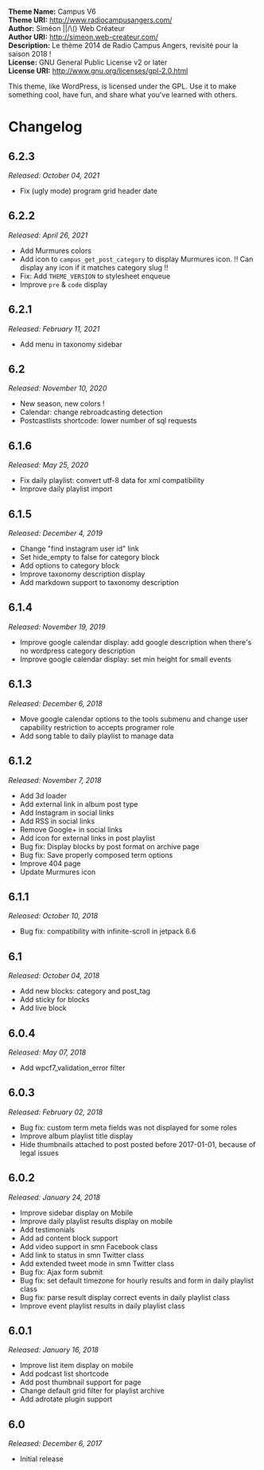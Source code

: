 **Theme Name:** Campus V6  
**Theme URI:** http://www.radiocampusangers.com/  
**Author:** Siméon ||/\\() Web Créateur  
**Author URI:** http://simeon.web-createur.com/  
**Description:** Le thème 2014 de Radio Campus Angers, revisité pour la saison 2018 !  
**License:** GNU General Public License v2 or later  
**License URI:** http://www.gnu.org/licenses/gpl-2.0.html

This theme, like WordPress, is licensed under the GPL.
Use it to make something cool, have fun, and share what you've learned with others.

# Changelog



## 6.2.3
*Released: October 04, 2021*
- Fix (ugly mode) program grid header date 

## 6.2.2
*Released: April 26, 2021*

- Add Murmures colors
- Add icon to `campus_get_post_category` to display Murmures icon. !! Can display any icon if it matches category slug !!
- Fix: Add `THEME_VERSION` to stylesheet enqueue
- Improve `pre` & `code` display

## 6.2.1
*Released: February 11, 2021*

- Add menu in taxonomy sidebar

## 6.2
*Released: November 10, 2020*

- New season, new colors ! 
- Calendar: change rebroadcasting detection
- Postcastlists shortcode: lower number of sql requests

## 6.1.6
*Released: May 25, 2020*

- Fix daily playlist: convert utf-8 data for xml compatibility
- Improve daily playlist import

## 6.1.5
*Released: December 4, 2019*

- Change "find instagram user id" link
- Set hide_empty to false for category block
- Add options to category block
- Improve taxonomy description display
- Add markdown support to taxonomy description


## 6.1.4
*Released: November 19, 2019*

- Improve google calendar display: add google description when there's no wordpress category description
- Improve google calendar display: set min height for small events


## 6.1.3
*Released: December 6, 2018*

- Move google calendar options to the tools submenu and change user capability restriction to accepts programer role
- Add song table to daily playlist to manage data


## 6.1.2
*Released: November 7, 2018*

- Add 3d loader
- Add external link in album post type
- Add Instagram in social links
- Add RSS in social links
- Remove Google+ in social links
- Add icon for external links in post playlist
- Bug fix: Display blocks by post format on archive page
- Bug fix: Save properly composed term options
- Improve 404 page
- Update Murmures icon


## 6.1.1
*Released: October 10, 2018*

- Bug fix: compatibility with infinite-scroll in jetpack 6.6


## 6.1
*Released: October 04, 2018*

- Add new blocks: category and post_tag
- Add sticky for blocks
- Add live block


## 6.0.4
*Released: May 07, 2018*

- Add wpcf7_validation_error filter


## 6.0.3
*Released: February 02, 2018*

- Bug fix: custom term meta fields was not displayed for some roles
- Improve album playlist title display
- Hide thumbnails attached to post posted before 2017-01-01, because of legal issues


## 6.0.2
*Released: January 24, 2018*

- Improve sidebar display on Mobile
- Improve daily playlist results display on mobile
- Add testimonials
- Add ad content block support
- Add video support in smn Facebook class
- Add link to status in smn Twitter class
- Add extended tweet mode in smn Twitter class
- Bug fix: Ajax form submit
- Bug fix: set default timezone for hourly results and form in daily playlist class
- Bug fix: parse result display correct events in daily playlist class
- Improve event playlist results in daily playlist class


## 6.0.1
*Released: January 16, 2018*

- Improve list item display on mobile
- Add podcast list shortcode
- Add post thumbnail support for page
- Change default grid filter for playlist archive
- Add adrotate plugin support


## 6.0
*Released: December 6, 2017*

- Initial release
